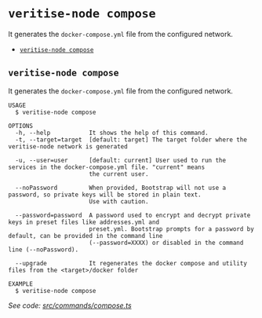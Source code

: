 `veritise-node compose`
==========================

It generates the `docker-compose.yml` file from the configured network.

* [`veritise-node compose`](#veritise-node-compose)

## `veritise-node compose`

It generates the `docker-compose.yml` file from the configured network.

```
USAGE
  $ veritise-node compose

OPTIONS
  -h, --help           It shows the help of this command.
  -t, --target=target  [default: target] The target folder where the veritise-node network is generated

  -u, --user=user      [default: current] User used to run the services in the docker-compose.yml file. "current" means
                       the current user.

  --noPassword         When provided, Bootstrap will not use a password, so private keys will be stored in plain text.
                       Use with caution.

  --password=password  A password used to encrypt and decrypt private keys in preset files like addresses.yml and
                       preset.yml. Bootstrap prompts for a password by default, can be provided in the command line
                       (--password=XXXX) or disabled in the command line (--noPassword).

  --upgrade            It regenerates the docker compose and utility files from the <target>/docker folder

EXAMPLE
  $ veritise-node compose
```

_See code: [src/commands/compose.ts](https://github.com/veritise/veritise-node/src/commands/compose.ts)_
